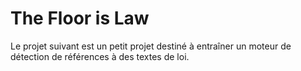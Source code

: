 # The Floor is Law

Le projet suivant est un petit projet destiné à entraîner un moteur de détection de références à des textes de loi.
